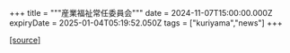 +++
title = """産業福祉常任委員会"""
date = 2024-11-07T15:00:00.000Z
expiryDate = 2025-01-04T05:19:52.050Z
tags = ["kuriyama","news"]
+++


[[source]](https://www.town.kuriyama.hokkaido.jp/site/gikai/29413.html)
